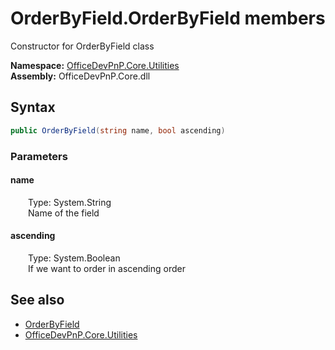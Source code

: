 # OrderByField.OrderByField members 
 Constructor for OrderByField class   

**Namespace:** [OfficeDevPnP.Core.Utilities](OfficeDevPnP.Core.Utilities.md)  
**Assembly:** OfficeDevPnP.Core.dll  
## Syntax
```C#
public OrderByField(string name, bool ascending)
```
### Parameters
#### name  
&emsp;&emsp;Type: System.String  
&emsp;&emsp;Name of the field  


#### ascending  
&emsp;&emsp;Type: System.Boolean  
&emsp;&emsp;If we want to order in ascending order  


## See also
- [OrderByField](OfficeDevPnP.Core.Utilities.OrderByField.md)
- [OfficeDevPnP.Core.Utilities](OfficeDevPnP.Core.Utilities.md)
